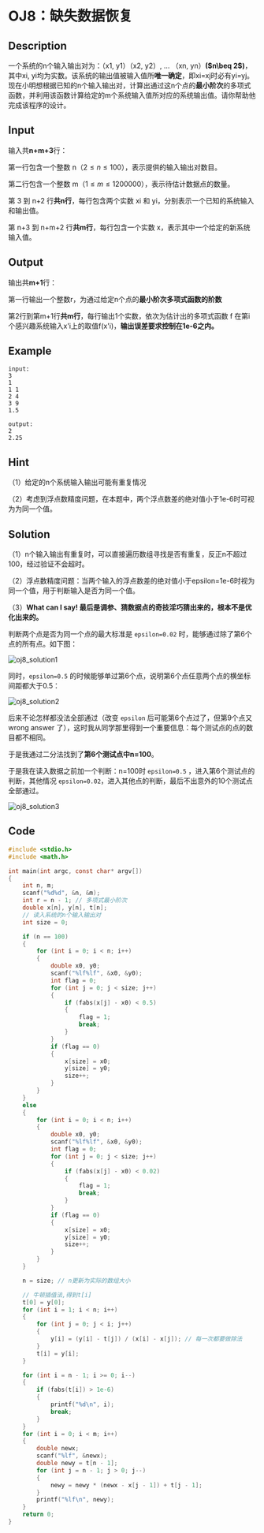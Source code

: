 # OJ8：缺失数据恢复

## Description

一个系统的n个输入输出对为：（x1, y1）（x2, y2）, ... （xn, yn）**($n\beq 2$)**，其中xi, yi均为实数。该系统的输出值被输入值所**唯一确定**，即xi=xj时必有yi=yj。现在小明想根据已知的n个输入输出对，计算出通过这n个点的**最小阶次**的多项式函数，并利用该函数计算给定的m个系统输入值所对应的系统输出值。请你帮助他完成该程序的设计。

## Input

输入共**n+m+3**行：

第一行包含一个整数 n（$2 \leq n \leq 100$），表示提供的输入输出对数目。

第二行包含一个整数 m（$1 \leq m \leq 1200000$），表示待估计数据点的数量。

第 3 到 n+2 行**共n行**，每行包含两个实数 xi 和 yi，分别表示一个已知的系统输入和输出值。

第 n+3 到 n+m+2 行**共m行**，每行包含一个实数 x，表示其中一个给定的新系统输入值。

## Output

输出共**m+1**行：

第一行输出一个整数r，为通过给定n个点的**最小阶次多项式函数的阶数**

第2行到第m+1行**共m行**，每行输出1个实数，依次为估计出的多项式函数 f 在第i个感兴趣系统输入x'i上的取值f(x'i)，**输出误差要求控制在1e-6之内。**

## Example

```text
input:
3
1
1 1
2 4
3 9
1.5

output:
2
2.25
```

## Hint

（1）给定的n个系统输入输出可能有重复情况

（2）考虑到浮点数精度问题，在本题中，两个浮点数差的绝对值小于1e-6时可视为为同一个值。

## Solution

（1）n个输入输出有重复时，可以直接遍历数组寻找是否有重复，反正n不超过100，经过验证不会超时。

（2）浮点数精度问题：当两个输入的浮点数差的绝对值小于epsilon=1e-6时视为同一个值，用于判断输入是否为同一个值。

（3）**What can I say! 最后是调参、猜数据点的奇技淫巧猜出来的，根本不是优化出来的。**

判断两个点是否为同一个点的最大标准是 `epsilon=0.02` 时，能够通过除了第6个点的所有点。如下图：

![oj8_solution1](../../assets/images/course_labs/data_algorithm/oj8_solution1.png)

同时，`epsilon=0.5` 的时候能够单过第6个点，说明第6个点任意两个点的横坐标间距都大于0.5：

![oj8_solution2](../../assets/images/course_labs/data_algorithm/oj8_solution2.png)

后来不论怎样都没法全部通过（改变 `epsilon` 后可能第6个点过了，但第9个点又 wrong answer 了），这时我从同学那里得到一个重要信息：每个测试点的点的数目都不相同。

于是我通过二分法找到了**第6个测试点中n=100**。

于是我在读入数据之前加一个判断：n=100时 `epsilon=0.5` ，进入第6个测试点的判断，其他情况 `epsilon=0.02`，进入其他点的判断，最后不出意外的10个测试点全部通过。

![oj8_solution3](../../assets/images/course_labs/data_algorithm/oj8_solution3.png)

## Code

```c
#include <stdio.h>
#include <math.h>

int main(int argc, const char* argv[])
{
    int n, m;
    scanf("%d%d", &n, &m);
    int r = n - 1; // 多项式最小阶次
    double x[n], y[n], t[n];
    // 读入系统的n个输入输出对
    int size = 0;

    if (n == 100)
    {
        for (int i = 0; i < n; i++)
        {
            double x0, y0;
            scanf("%lf%lf", &x0, &y0);
            int flag = 0;
            for (int j = 0; j < size; j++)
            {
                if (fabs(x[j] - x0) < 0.5)
                {
                    flag = 1;
                    break;
                }
            }
            if (flag == 0)
            {
                x[size] = x0;
                y[size] = y0;
                size++;
            }
        }
    }
    else
    {
        for (int i = 0; i < n; i++)
        {
            double x0, y0;
            scanf("%lf%lf", &x0, &y0);
            int flag = 0;
            for (int j = 0; j < size; j++)
            {
                if (fabs(x[j] - x0) < 0.02)
                {
                    flag = 1;
                    break;
                }
            }
            if (flag == 0)
            {
                x[size] = x0;
                y[size] = y0;
                size++;
            }
        }
    }

    n = size; // n更新为实际的数组大小

    // 牛顿插值法,得到t[i]
    t[0] = y[0];
    for (int i = 1; i < n; i++)
    {
        for (int j = 0; j < i; j++)
        {
            y[i] = (y[i] - t[j]) / (x[i] - x[j]); // 每一次都要做除法
        }
        t[i] = y[i];
    }

    for (int i = n - 1; i >= 0; i--)
    {
        if (fabs(t[i]) > 1e-6)
        {
            printf("%d\n", i);
            break;
        }
    }
    for (int i = 0; i < m; i++)
    {
        double newx;
        scanf("%lf", &newx);
        double newy = t[n - 1];
        for (int j = n - 1; j > 0; j--)
        {
            newy = newy * (newx - x[j - 1]) + t[j - 1];
        }
        printf("%lf\n", newy);
    }
    return 0;
}
```
